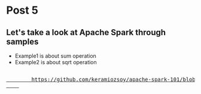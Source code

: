 # Post 5

## Let's take a look at Apache Spark through samples


- Example1 is about sum operation
- Example2 is about sqrt operation



<pre>
	<a href="https://github.com/keramiozsoy/apache-spark-101/blob/main/demo/src/main/java/com/spark/demo/example1/Example1.java">
		https://github.com/keramiozsoy/apache-spark-101/blob/main/demo/src/main/java/com/spark/demo/example1/Example1.java
	</a>
</pre>

